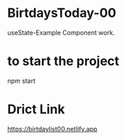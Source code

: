 # BirtdaysToday-00
useState-Example Component work.

# to start the project

npm start

# Drict Link

https://birtdaylist00.netlify.app

